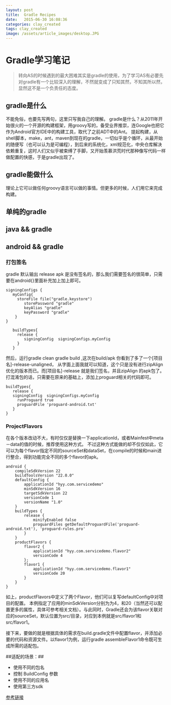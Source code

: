 ```yaml
---
layout: post
title:  Gradle Recipes
date:   2015-06-30 16:08:36
categories: clay_created
tags: clay_created
image: /assets/article_images/desktop.JPG
---
```

# Gradle学习笔记
> 转向AS的时候遇到的最大困难其实是gradle的使用，为了学习AS有必要先对gradle有一个比较深入的理解，不然就变成了只知其然，不知其所以然，显然这不是一个负责任的态度。

## gradle是什么
不能免俗，也要先写两句，这里只写我自己的理解。
gradle是什么？从2011年开始很火的一个开源的构建框架，用groovy写的，备受业界推崇，连Google也把它作为Android官方IDE中的构建工具，取代了之前ADT中的Ant。
提起构建，从shell脚本，make，ant，maven到现在的gradle，一切似乎是个循环，从最开始的随便写（也可以认为是可编程），到后来的系统化，xml规范化，中央仓库解决依赖重复，这时人们又似乎被束缚了手脚，又开始羡慕洪荒时代那种像写代码一样做配置的快感，于是gradle出现了。

## gradle能做什么
理论上它可以做任何groovy语言可以做的事情。但更多的时候，人们用它来完成构建。


## 单纯的gradle

## java && gradle

## android && gradle

###  打包签名

gradle 默认输出 release apk 是没有签名的，那么我们需要签名的很简单，只需要在android{}里面补充加上加上即可。
    
    signingConfigs {
       myConfig{
         storeFile file("gradle.keystore")
            storePassword "gradle"
            keyAlias "gradle"
            keyPassword "gradle"
        }
    }
        
       buildTypes{
         release {
            signingConfig  signingConfigs.myConfig
         } 
       }

然后，运行gradle clean gradle build ,这次在build/apk 你看到了多了一个[项目名]-release-unaligned， 从字面上面我就可以知道，这个只是没有进行zipAlign 优化的版本而已。而[项目名]-release 就是我们签名，并且zipAlign 的apk包了。
打混淆包的话，只需要在原来的基础上，添加上proguard相关的代码即可。

    buildTypes{
       release {
       signingConfig  signingConfigs.myConfig
         runProguard true
         proguardFile 'proguard-android.txt'
       }
    }

### ProjectFlavors
在各个版本改动不大，有时仅仅是替换一下applicationId，或者Mainfest中meta－data的值的时候，推荐使用这种方式。
不过这种方式能做的却不仅仅如此，它可以为每个flavor指定不同的sourceSet和dataSet，在compile的时候和main进行整合，得到功能完全不同的多个flavor的apk。

    android {
        compileSdkVersion 22
        buildToolsVersion "22.0.0"
        defaultConfig {
            applicationId "hyy.com.servicedemo"
            minSdkVersion 16
            targetSdkVersion 22
            versionCode 1
            versionName "1.0"
        }
        buildTypes {
            release {
                minifyEnabled false
                proguardFiles getDefaultProguardFile('proguard-android.txt'), 'proguard-rules.pro'
            }
        }
        productFlavors {
            flavor2 {
                applicationId "hyy.com.servicedemo.flavor2"
                versionCode 4
            };
            flavor1 {
                applicationId "hyy.com.servicedemo.flavor1"
                versionCode 20
            }
        }
    }

如上，productFlavors中定义了两个Flavor，他们可以复写defaultConfig中对项目的配置。
本例指定了应用的minSdkVersion分别为为4，和20（当然还可以配置更多的属性，具体可参考相关文档）。与此同时，Gradle还会为该flavor关联对应的sourceSet，默认位置为src/<flavorName>目录，对应到本例就是src/flavor1和src/flavor1。

接下来，要做的就是根据具体的需求在build.gradle文件中配置flavor，并添加必要的代码和资源文件。以flavor1为例，运行gradle assembleFlavor1命令既可生成所需的适配包。

##适配的场景：##
- 使用不同的包名
- 控制 BuildConfig 参数
- 使用不同的应用名
- 使用第三方sdk

[参考链接](http://tech.meituan.com/mt-apk-adaptation.html)


